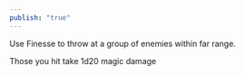 ```yaml
---
publish: "true"
---
```


Use Finesse to throw at a group of enemies within far range.

Those you hit take 1d20 magic damage